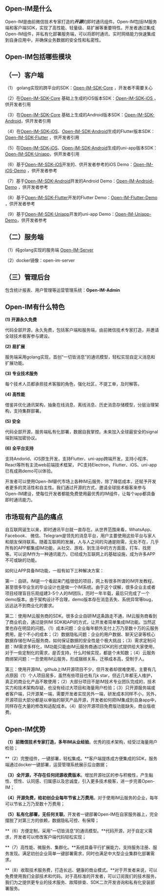 ## Open-IM是什么 

Open-IM是由前微信技术专家打造的***开源***的即时通讯组件。Open-IM包括IM服务端和客户端SDK，实现了高性能、轻量级、易扩展等重要特性。开发者通过集成Open-IM组件，并私有化部署服务端，可以将即时通讯、实时网络能力快速集成到自身应用中，并确保业务数据的安全性和私密性。

## Open-IM包括哪些模块

## （一）客户端

（1） golang实现的跨平台的SDK：[Open-IM-SDK-Core](https://github.com/OpenIMSDK/Open-IM-SDK-Core) ，开发者不需要关心

（2）在[Open-IM-SDK-Core](https://github.com/OpenIMSDK/Open-IM-SDK-Core) 基础上生成的iOS版本SDK：[Open-IM-SDK-iOS ](https://github.com/OpenIMSDK/Open-IM-SDK-iOS) ，供开发者引用

（3）在[Open-IM-SDK-Core](https://github.com/OpenIMSDK/Open-IM-SDK-Core) 基础上生成的Android版本SDK：[Open-IM-SDK-Android](https://github.com/OpenIMSDK/Open-IM-SDK-Android)，供开发者引用

（4）在[Open-IM-SDK-iOS](https://github.com/OpenIMSDK/Open-IM-SDK-iOS)、[Open-IM-SDK-Android](https://github.com/OpenIMSDK/Open-IM-SDK-Android)生成的Flutter版本SDK：[Open-IM-SDK-Flutter](https://github.com/OpenIMSDK/Open-IM-SDK-Flutter) ，供开发者引用

（5）在[Open-IM-SDK-iOS](https://github.com/OpenIMSDK/Open-IM-SDK-iOS)、[Open-IM-SDK-Android](https://github.com/OpenIMSDK/Open-IM-SDK-Android)生成的uni-app版本SDK：[Open-IM-SDK-Uniapp](https://github.com/OpenIMSDK/Open-IM-SDK-Uniapp)，供开发者引用

（6）基于[Open-IM-SDK-iOS](https://github.com/OpenIMSDK/Open-IM-SDK-iOS)开发的、供开发者参考的iOS Demo：[Open-IM-iOS-Demo](https://github.com/OpenIMSDK/Open-IM-iOS-Demo) ，供开发者参考

（7）基于[Open-IM-SDK-Android](https://github.com/OpenIMSDK/Open-IM-SDK-Android)开发的Android Demo：[Open-IM-Android-Demo](https://github.com/OpenIMSDK/Open-IM-Android-Demo) ，供开发者参考

（8）基于[Open-IM-SDK-Flutter](https://github.com/OpenIMSDK/Open-IM-SDK-Flutter)开发的Flutter Demo：[Open-IM-Flutter-Demo](https://github.com/OpenIMSDK/Open-IM-Flutter-Demo) ，供开发者参考

（9）基于[Open-IM-SDK-Uniapp](https://github.com/OpenIMSDK/Open-IM-SDK-Uniapp)开发的uni-app Demo：[Open-IM-Uniapp-Demo](https://github.com/OpenIMSDK/Open-IM-Uniapp-Demo)，供开发者参考

## （二）服务端

（1）纯golang实现的服务端 [Open-IM-Server](https://github.com/OpenIMSDK/Open-IM-Server)

（2）docker镜像：open-im-server

## （三）管理后台

包含统计报表、用户管理等运营管理系统：**Open-IM-Admin**

## Open-IM有什么特色

**(1) 开源永久免费**

代码全部开源，永久免费，包括客户端和服务端，由前微信技术专家打造，并邀请全球技术极客参与建设。

**(2) 易扩展**

服务端采用golang实现，首创“一切皆消息”的通讯模型，轻松实现自定义消息和扩展功能。

**(3) 专业技术服务**

每个技术人员都承担技术客服的角色，强化社区，不提工单，及时解答。

**(4) 高性能**

借鉴并优化通讯架构，抽象在线消息、离线消息、历史消息存储模型，分层治理架构，支持集群部署。

**(5) 安全**

代码全部开源，服务端私有化部署，数据自我掌控。未来加入全球最安全的signal端到端加密协议。

**(6) 全平台支持**

支持Andorid、iOS原生开发，支持Flutter、uni-app跨端开发，支持小程序、React等所有主流web前端技术框架， PC支持Electron，Flutter、iOS、uni-app已有成熟demo可以体验。

开发者可以使用Open-IM替代市场上各种IM云服务，除了降低成本，还赋予开发者更多的灵活性和自主性。我们通过开源的方式，邀请全球技术极客来参与Open-IM建设，使每位开发者都能免费使用最优秀的IM组件，让每个app都具备即时通讯能力。

## 市场现有产品的痛点

自互联网诞生以来，即时通讯平台就一直存在。从世界范围来看，WhatsApp、Facebook、 微信、Telegram是领先的消息平台，用户主要使用这些平台与家人和朋友保持联系。随着互联网的发展，人与人之间的沟通是刚需，无处不在，几乎所有的APP都集成IM功能，从社交、游戏、到生活中的方方面面，打车、找房等。可以说IM作为一种通讯能力，已经成为互联网上的基础设施，成为许多APP不可或缺的功能。

如何让APP具备IM功能，一般有如下三种解决方案：

第一：自研。IM是一个看起来门槛很低的项目，网上有很多所谓的IM开发教程，甚至很多毕业生的毕业设计也是做一个IM系统。由于这个误解，很多企业主或者项目经理盲目乐观组建3-5个人的IM团队，历时一年半载，最后只完成了一个demo版本。由于架构设计不合理，demo版本存在消息丢失、系统异常等bug，远远达不到商业化的要求。

第二：使用IM云服务商的SDK。很多企业自研IM这条路走不通，IM云服务商看到了商业机会，通过提供IM SDK和API的方式，让开发者简单集成IM功能。当然这里也存在明显的问题。（1）成本问题：企业每年额外支付上万乃至数十万的云服务费用，是个不小的成本；（2）数据隐私问题：企业的用户数据、聊天记录等核心数据存储在IM云服务商，如何保证数据的安全性是个极大挑战；（3）需求定制问题：IM需求多样化，IM功能只能由IM云服务商通过SDK的形式提供给大家使用，对于一些定制化的需求，是否支持，什么时候实现，都是个未知数；（4）云服务商绑架问题：一旦使用IM云服务，形成捆绑关系，迁移成本高，受制于人。

第三：使用开源IM。github上IM开源项目不少，但开发者却很难使用，主要有几点原因（1）个人项目居多，虽然有些项目也有几k star，但近几年都无人维护，真正的商业化产品不敢使用；（2）大部分项目不是IM技术专业团队完成的，技术实力和技术架构存疑，也没有经过大项目和海量用户检验；（3）只开源服务端或者客户端，只开源某一端，需要开发者实现另外一端，研发成本同样不小，另外，开源项目大部分都是以单独的聊天产品开源，开发者如何把IM集成到自身app中，同样存在大量的修改和适配成本。（4）部分开源项目免费版功能缺失，商业版收费。

## Open-IM优势

**（1）前微信技术专家打造，多年IM从业经验**。优秀的技术架构，经受过海量用户检验；

**（2）完整组件，一键部署，轻松集成。**客户端提炼成方便集成的SDK，服务端通过docker一键部署，运营管理系统展示后台数据；

**（3）全开源，不存在任何闭源收费版本**。增加开源社区的参与积极性，产生黏性、惯性、认同感、归属感以及忠诚度，引入更多技术极客，进一步完善Open-IM；

**（4）开源免费，给初创企业每年节省上万费用**。对于使用IM云服务的企业，每年可以节省上万乃至数十万费用；

**（5）私有化部署，无任何关联**。开发者一键部署Open-IM在自家服务器上，完全摆脱了对第三方的依赖，数据隐私可控、有保障；

**（6）方便定制，采用“一切皆消息”的通讯模型。**代码开源，对于自定义需求，开发者可以修改客户端代码轻松实现；

**（7）高性能、微服务、集群化。**系统具备平行扩展能力，支持服务注册、服务发现。满足初创企业简单一键部署需求，同时也满足中大型企业集群化部署需求。

**（8）收取技术服务费，打造长远、健康的商业模式。**对于开发者来说，可以免费使用我们全部技术和代码。对于高标准的开发者，可以订阅我们的技术服务，我们为之提供更专业的技术服务、故障排查、SDK二次开发咨询和私有化安装部署服务。

